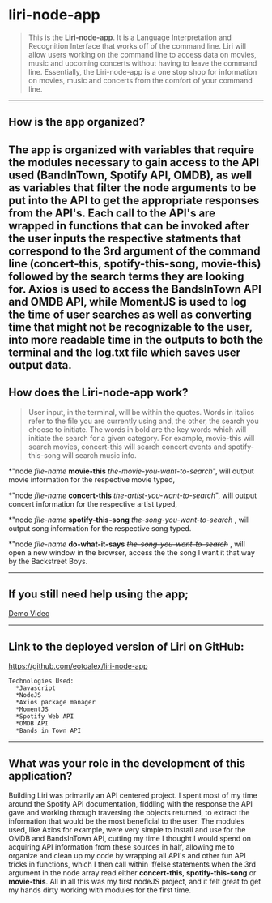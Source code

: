 # liri-node-app
>This is the __Liri-node-app__. It is a Language Interpretation and Recognition Interface that works off of the command line. 
Liri will allow users working on the command line to access data on movies, music and upcoming concerts without having to leave the command line. Essentially, the Liri-node-app is a one stop shop for information on movies, music and concerts from the comfort of your command line.
---
## How is the app organized?

The app is organized with variables that require the modules necessary to gain access to the API used __(BandInTown, Spotify API, OMDB)__, as well as variables that filter the node arguments to be put into the API to get the appropriate responses from the API's. Each call to the API's are wrapped in functions that can be invoked after the user inputs the respective statments that correspond to the 3rd argument of the command line __(concert-this, spotify-this-song, movie-this)__ followed by the search terms they are looking for. Axios is used to access the BandsInTown API and OMDB API, while
MomentJS is used to log the time of user searches as well as converting time that might not be recognizable to the user, into more readable time in the outputs to both the terminal and the log.txt file which saves user output data.
---
## How does the Liri-node-app work?

>User input, in the terminal, will be within the quotes.
>Words in italics refer to the file you are currently using and, the other, the search you choose to initiate.
>The words in bold are the key words which will initiate the search for a given category. For example, movie-this will search movies, concert-this will search concert events and spotify-this-song will search music info.

*"node  _file-name_  __movie-this__  _the-movie-you-want-to-search_", will output movie information for the respective movie typed,

*"node  _file-name_  __concert-this__  _the-artist-you-want-to-search_", will output concert information for the respective artist typed,

*"node  _file-name_  __spotify-this-song__  _the-song-you-want-to-search_ , will output song information for the respective song typed.

*"node  _file-name_  __do-what-it-says__  ~~_the-song-you-want-to-search_~~ , will open a new window in the browser, access the the song I want it that way by the Backstreet Boys.
___ 

## If you still need help using the app;

[Demo Video](https://youtu.be/Tdmc4VwTPE0)

___
## Link to the deployed version of Liri on GitHub:
   https://github.com/eotoalex/liri-node-app

    Technologies Used:
      *Javascript
      *NodeJS
      *Axios package manager
      *MomentJS
      *Spotify Web API
      *OMDB API
      *Bands in Town API

___
## What was your role in the development of this application?
Building Liri was primarily an API centered project. I spent most of my time around the Spotify API documentation, fiddling with the response the API gave and working through traversing the objects returned, to extract the information that would be the most beneficial to the user. The modules used, like Axios for example, were very simple to install and use for the OMDB and BandsInTown API, cutting my time I thought I would spend on acquiring API information from these sources in half, allowing me to organize and clean up my code by wrapping all API's and other fun API tricks in functions, which I then call within if/else statements when the 3rd argument in the node array read either __concert-this__, __spotify-this-song__ or __movie-this__. 
All in all this was my first nodeJS project, and it felt great to get my hands dirty working with modules for the first time.




  
